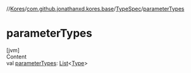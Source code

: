 //[Kores](../../index.md)/[com.github.jonathanxd.kores.base](../index.md)/[TypeSpec](index.md)/[parameterTypes](parameter-types.md)



# parameterTypes  
[jvm]  
Content  
val [parameterTypes](parameter-types.md): [List](https://kotlinlang.org/api/latest/jvm/stdlib/kotlin.collections/-list/index.html)<[Type](https://docs.oracle.com/javase/8/docs/api/java/lang/reflect/Type.html)>  



